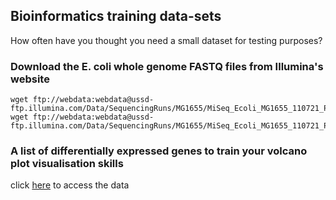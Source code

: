 ## Bioinformatics training data-sets

How often have you thought you need a small dataset for testing purposes?

### Download the E. coli whole genome FASTQ files from Illumina's website

```
wget ftp://webdata:webdata@ussd-ftp.illumina.com/Data/SequencingRuns/MG1655/MiSeq_Ecoli_MG1655_110721_PF_R1.fastq.gz
wget ftp://webdata:webdata@ussd-ftp.illumina.com/Data/SequencingRuns/MG1655/MiSeq_Ecoli_MG1655_110721_PF_R2.fastq.gz
```
### A list of differentially expressed genes to train your volcano plot visualisation skills

click [here](https://github.com/loukesio/testing_datasets/blob/main/data/volcano_data.txt) to access the data

